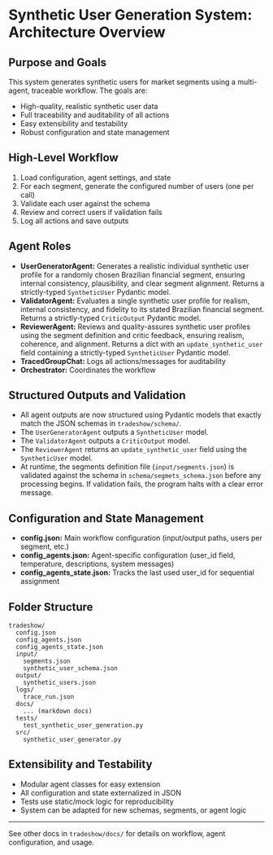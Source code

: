 # Synthetic User Generation System: Architecture Overview

## Purpose and Goals
This system generates synthetic users for market segments using a multi-agent, traceable workflow. The goals are:
- High-quality, realistic synthetic user data
- Full traceability and auditability of all actions
- Easy extensibility and testability
- Robust configuration and state management

## High-Level Workflow
1. Load configuration, agent settings, and state
2. For each segment, generate the configured number of users (one per call)
3. Validate each user against the schema
4. Review and correct users if validation fails
5. Log all actions and save outputs

## Agent Roles
- **UserGeneratorAgent:** Generates a realistic individual synthetic user profile for a randomly chosen Brazilian financial segment, ensuring internal consistency, plausibility, and clear segment alignment. Returns a strictly-typed `SyntheticUser` Pydantic model.
- **ValidatorAgent:** Evaluates a single synthetic user profile for realism, internal consistency, and fidelity to its stated Brazilian financial segment. Returns a strictly-typed `CriticOutput` Pydantic model.
- **ReviewerAgent:** Reviews and quality-assures synthetic user profiles using the segment definition and critic feedback, ensuring realism, coherence, and alignment. Returns a dict with an `update_synthetic_user` field containing a strictly-typed `SyntheticUser` Pydantic model.
- **TracedGroupChat:** Logs all actions/messages for auditability
- **Orchestrator:** Coordinates the workflow

## Structured Outputs and Validation
- All agent outputs are now structured using Pydantic models that exactly match the JSON schemas in `tradeshow/schema/`.
- The `UserGeneratorAgent` outputs a `SyntheticUser` model.
- The `ValidatorAgent` outputs a `CriticOutput` model.
- The `ReviewerAgent` returns an `update_synthetic_user` field using the `SyntheticUser` model.
- At runtime, the segments definition file (`input/segments.json`) is validated against the schema in `schema/segmets_schema.json` before any processing begins. If validation fails, the program halts with a clear error message.

## Configuration and State Management
- **config.json:** Main workflow configuration (input/output paths, users per segment, etc.)
- **config_agents.json:** Agent-specific configuration (user_id field, temperature, descriptions, system messages)
- **config_agents_state.json:** Tracks the last used user_id for sequential assignment

## Folder Structure
```
tradeshow/
  config.json
  config_agents.json
  config_agents_state.json
  input/
    segments.json
    synthetic_user_schema.json
  output/
    synthetic_users.json
  logs/
    trace_run.json
  docs/
    ... (markdown docs)
  tests/
    test_synthetic_user_generation.py
  src/
    synthetic_user_generator.py
```

## Extensibility and Testability
- Modular agent classes for easy extension
- All configuration and state externalized in JSON
- Tests use static/mock logic for reproducibility
- System can be adapted for new schemas, segments, or agent logic

---
See other docs in `tradeshow/docs/` for details on workflow, agent configuration, and usage. 